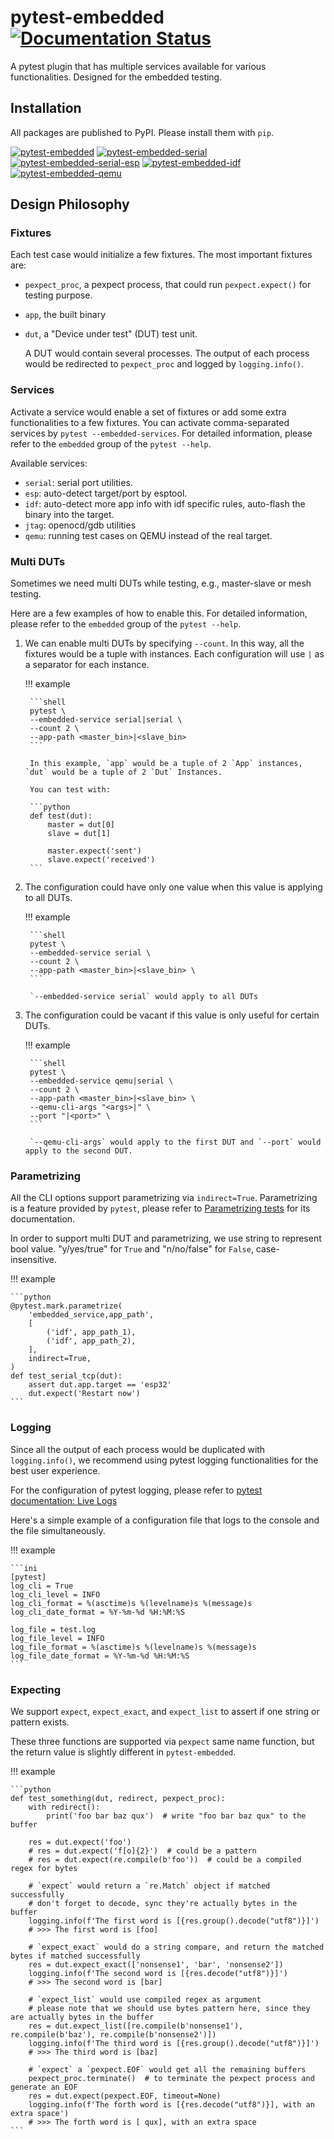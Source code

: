 # pytest-embedded [![Documentation Status](https://readthedocs.com/projects/espressif-pytest-embedded/badge/?version=latest)](https://docs.espressif.com/projects/pytest-embedded/en/latest/?badge=latest)

A pytest plugin that has multiple services available for various functionalities. Designed for the embedded testing.

## Installation

All packages are published to PyPI. Please install them with `pip`.

[![pytest-embedded](https://img.shields.io/pypi/v/pytest-embedded?color=green&label=pytest-embedded)](https://pypi.org/project/pytest-embedded/)
[![pytest-embedded-serial](https://img.shields.io/pypi/v/pytest-embedded-serial?color=green&label=pytest-embedded-serial)](https://pypi.org/project/pytest-embedded-serial/)
[![pytest-embedded-serial-esp](https://img.shields.io/pypi/v/pytest-embedded-serial-esp?color=green&label=pytest-embedded-serial-esp)](https://pypi.org/project/pytest-embedded-serial-esp/)
[![pytest-embedded-idf](https://img.shields.io/pypi/v/pytest-embedded-idf?color=green&label=pytest-embedded-idf)](https://pypi.org/project/pytest-embedded-idf/)
[![pytest-embedded-qemu](https://img.shields.io/pypi/v/pytest-embedded-qemu?color=green&label=pytest-embedded-qemu)](https://pypi.org/project/pytest-embedded-qemu/)

## Design Philosophy

### Fixtures

Each test case would initialize a few fixtures. The most important fixtures are:

- `pexpect_proc`, a pexpect process, that could run `pexpect.expect()` for testing purpose.
- `app`, the built binary
- `dut`, a "Device under test" (DUT) test unit.

    A DUT would contain several processes. The output of each process would be redirected to `pexpect_proc` and logged by `logging.info()`.

### Services

Activate a service would enable a set of fixtures or add some extra functionalities to a few fixtures. You can activate comma-separated services by `pytest --embedded-services`. For detailed information, please refer to the `embedded` group of the `pytest --help`.

Available services:

- `serial`: serial port utilities.
- `esp`: auto-detect target/port by esptool.
- `idf`: auto-detect more app info with idf specific rules, auto-flash the binary into the target.
- `jtag`: openocd/gdb utilities
- `qemu`: running test cases on QEMU instead of the real target.

### Multi DUTs

Sometimes we need multi DUTs while testing, e.g., master-slave or mesh testing.

Here are a few examples of how to enable this. For detailed information, please refer to the `embedded` group of the `pytest --help`.

1. We can enable multi DUTs by specifying `--count`. In this way, all the fixtures would be a tuple with instances. Each configuration will use `|` as a separator for each instance.

    !!! example

        ```shell
        pytest \
        --embedded-service serial|serial \
        --count 2 \
        --app-path <master_bin>|<slave_bin>
        ```
  
        In this example, `app` would be a tuple of 2 `App` instances, `dut` would be a tuple of 2 `Dut` Instances.
  
        You can test with:
  
        ```python
        def test(dut):
            master = dut[0]
            slave = dut[1]
  
            master.expect('sent')
            slave.expect('received')
        ```

3. The configuration could have only one value when this value is applying to all DUTs.

    !!! example
  
        ```shell
        pytest \
        --embedded-service serial \
        --count 2 \
        --app-path <master_bin>|<slave_bin> \
        ```
  
        `--embedded-service serial` would apply to all DUTs

4. The configuration could be vacant if this value is only useful for certain DUTs.

    !!! example
  
        ```shell
        pytest \
        --embedded-service qemu|serial \
        --count 2 \
        --app-path <master_bin>|<slave_bin> \
        --qemu-cli-args "<args>|" \
        --port "|<port>" \
        ```
  
        `--qemu-cli-args` would apply to the first DUT and `--port` would apply to the second DUT.

### Parametrizing

All the CLI options support parametrizing via `indirect=True`. Parametrizing is a feature provided by `pytest`, please refer to [Parametrizing tests](https://docs.pytest.org/en/latest/example/parametrize.html) for its documentation.

In order to support multi DUT and parametrizing, we use string to represent bool value. "y/yes/true" for `True` and "n/no/false" for `False`, case-insensitive.

!!! example

    ```python
    @pytest.mark.parametrize(
        'embedded_service,app_path',
        [
            ('idf', app_path_1),
            ('idf', app_path_2),
        ],
        indirect=True,
    )
    def test_serial_tcp(dut):
        assert dut.app.target == 'esp32'
        dut.expect('Restart now')
    ```

### Logging

Since all the output of each process would be duplicated with `logging.info()`, we recommend using pytest logging functionalities for the best user experience.

For the configuration of pytest logging, please refer to [pytest documentation: Live Logs](https://docs.pytest.org/en/stable/logging.html#live-logs)

Here's a simple example of a configuration file that logs to the console and the file simultaneously.

!!! example

    ```ini
    [pytest]
    log_cli = True
    log_cli_level = INFO
    log_cli_format = %(asctime)s %(levelname)s %(message)s
    log_cli_date_format = %Y-%m-%d %H:%M:%S

    log_file = test.log
    log_file_level = INFO
    log_file_format = %(asctime)s %(levelname)s %(message)s
    log_file_date_format = %Y-%m-%d %H:%M:%S
    ```

### Expecting

We support `expect`, `expect_exact`, and `expect_list` to assert if one string or pattern exists.

These three functions are supported via `pexpect` same name function, but the return value is slightly different in `pytest-embedded`.

!!! example

    ```python
    def test_something(dut, redirect, pexpect_proc):
        with redirect():
            print('foo bar baz qux')  # write "foo bar baz qux" to the buffer
    
        res = dut.expect('foo')
        # res = dut.expect('f[o]{2}')  # could be a pattern
        # res = dut.expect(re.compile(b'foo'))  # could be a compiled regex for bytes
    
        # `expect` would return a `re.Match` object if matched successfully
        # don't forget to decode, sync they're actually bytes in the buffer
        logging.info(f'The first word is [{res.group().decode("utf8")}]')
        # >>> The first word is [foo]
    
        # `expect_exact` would do a string compare, and return the matched bytes if matched successfully
        res = dut.expect_exact(['nonsense1', 'bar', 'nonsense2'])
        logging.info(f'The second word is [{res.decode("utf8")}]')
        # >>> The second word is [bar]
    
        # `expect_list` would use compiled regex as argument
        # please note that we should use bytes pattern here, since they are actually bytes in the buffer
        res = dut.expect_list([re.compile(b'nonsense1'), re.compile(b'baz'), re.compile(b'nonsense2')])
        logging.info(f'The third word is [{res.group().decode("utf8")}]')
        # >>> The third word is [baz]
    
        # `expect` a `pexpect.EOF` would get all the remaining buffers
        pexpect_proc.terminate()  # to terminate the pexpect process and generate an EOF
        res = dut.expect(pexpect.EOF, timeout=None)
        logging.info(f'The forth word is [{res.decode("utf8")}], with an extra space')
        # >>> The forth word is [ qux], with an extra space
    ```
